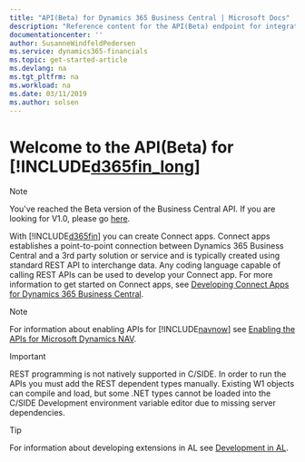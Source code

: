 ```yaml
---
title: "API(Beta) for Dynamics 365 Business Central | Microsoft Docs"
description: "Reference content for the API(Beta) endpoint for integration with Dynamics 365 Business Central."
documentationcenter: ''
author: SusanneWindfeldPedersen
ms.service: dynamics365-financials
ms.topic: get-started-article
ms.devlang: na
ms.tgt_pltfrm: na
ms.workload: na
ms.date: 03/11/2019
ms.author: solsen
---
```


# Welcome to the API(Beta) for [!INCLUDE[d365fin_long](../includes/d365fin_long_md.md)]

> [!NOTE]  
> You've reached the Beta version of the Business Central API. If you are looking for V1.0, please go [here](../api-reference/v1.0/index.md).

With [!INCLUDE[d365fin](../includes/d365fin_md.md)] you can create Connect apps. Connect apps establishes a point-to-point connection between Dynamics 365 Business Central and a 3rd party solution or service and is typically created using standard REST API to interchange data. Any coding language capable of calling REST APIs can be used to develop your Connect app. For more information to get started on Connect apps, see [Developing Connect Apps for Dynamics 365 Business Central](https://docs.microsoft.com/en-us/dynamics365/business-central/dev-itpro/developer/devenv-develop-connect-apps).

> [!NOTE]  
> For information about enabling APIs for [!INCLUDE[navnow](../includes/navnow_md.md)] see [Enabling the APIs for Microsoft Dynamics NAV](../enabling-apis-for-dynamics-nav.md).

> [!IMPORTANT]  
> REST programming is not natively supported in C/SIDE. In order to run the APIs you must add the REST dependent types manually. Existing W1 objects can compile and load, but some .NET types cannot be loaded into the C/SIDE Development environment variable editor due to missing server dependencies.

> [!TIP]  
> For information about developing extensions in AL see [Development in AL](https://docs.microsoft.com/en-us/dynamics365/business-central/dev-itpro/developer/devenv-dev-overview).

